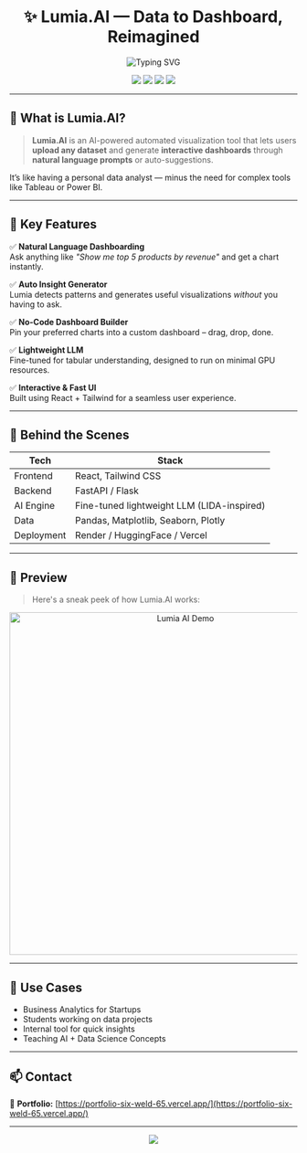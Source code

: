 <h1 align="center">✨ Lumia.AI — Data to Dashboard, Reimagined</h1>

<p align="center">
  <img src="https://readme-typing-svg.herokuapp.com?font=Fira+Code&size=22&duration=3000&pause=1000&color=F97316&center=true&vCenter=true&width=500&lines=Turn+raw+data+into+actionable+insights;Prompt-powered+dashboard+creation;Your+AI+data+assistant+is+here!" alt="Typing SVG" />
</p>

<p align="center">
  <img src="https://img.shields.io/badge/AI%20Powered-Yes-4B0082?style=for-the-badge&logo=OpenAI&logoColor=white" />
  <img src="https://img.shields.io/badge/Built%20With-React%20%7C%20FastAPI%20%7C%20Lightweight%20LLM-blueviolet?style=for-the-badge" />
  <img src="https://img.shields.io/github/stars/yourusername/lumia.ai?style=for-the-badge" />
  <img src="https://img.shields.io/github/issues/yourusername/lumia.ai?style=for-the-badge" />
</p>

---

## 🚀 What is Lumia.AI?

> **Lumia.AI** is an AI-powered automated visualization tool that lets users **upload any dataset** and generate **interactive dashboards** through **natural language prompts** or auto-suggestions.

It’s like having a personal data analyst — minus the need for complex tools like Tableau or Power BI.

---

## 🎯 Key Features

✅ **Natural Language Dashboarding**  
Ask anything like *"Show me top 5 products by revenue"* and get a chart instantly.

✅ **Auto Insight Generator**  
Lumia detects patterns and generates useful visualizations *without* you having to ask.

✅ **No-Code Dashboard Builder**  
Pin your preferred charts into a custom dashboard – drag, drop, done.

✅ **Lightweight LLM**  
Fine-tuned for tabular understanding, designed to run on minimal GPU resources.

✅ **Interactive & Fast UI**  
Built using React + Tailwind for a seamless user experience.

---

## 🧠 Behind the Scenes

| Tech        | Stack                                        |
|-------------|----------------------------------------------|
| Frontend    | React, Tailwind CSS                          |
| Backend     | FastAPI / Flask                              |
| AI Engine   | Fine-tuned lightweight LLM (LIDA-inspired)   |
| Data        | Pandas, Matplotlib, Seaborn, Plotly          |
| Deployment  | Render / HuggingFace / Vercel                |

---

## 📸 Preview

> Here's a sneak peek of how Lumia.AI works:

<p align="center">
  <img src="https://github.com/yourusername/lumia.ai/assets/demo.gif" width="600" alt="Lumia AI Demo" />
</p>

---

## 📌 Use Cases

- Business Analytics for Startups  
- Students working on data projects  
- Internal tool for quick insights  
- Teaching AI + Data Science Concepts  

---

## 📫 Contact

🔗 **Portfolio:** [https://portfolio-six-weld-65.vercel.app/](https://portfolio-six-weld-65.vercel.app/)

---

<p align="center">
  <img src="https://capsule-render.vercel.app/api?type=waving&color=F97316&height=140&section=footer"/>
</p>
